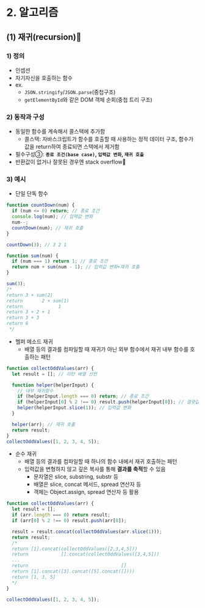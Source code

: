 # 2. 알고리즘

## (1) 재귀(recursion)💫

### 1) 정의

- 인셉션
- 자기자신을 호출하는 함수
- ex.
  - `JSON.stringify`/`JSON.parse`(중첩구조)
  - `getElementById`와 같은 DOM 객체 순회(중첩 트리 구조)

### 2) 동작과 구성

- 동일한 함수를 계속해서 콜스택에 추가함
  - 콜스택: 자바스크립트가 함수를 호출할 때 사용하는 정적 데이터 구조, 함수가 값을 return하여 종료되면 스택에서 제거함
- 필수구성③: **`종료 조건(base case)`, `입력값 변화`, `재귀 호출`**
- 반환값이 없거나 잘못된 경우엔 stack overflow🌋

### 3) 예시

- 단일 단독 함수

```ts
function countDown(num) {
  if (num <= 0) return; // 종료 조건
  console.log(num); // 입력값 변화
  num--;
  countDown(num); // 재귀 호출
}

countDown(3); // 3 2 1
```

```ts
function sum(num) {
  if (num === 1) return 1; // 종료 조건
  return num + sum(num - 1); // 입력값 변화+재귀 호출
}

sum(3);
/* 
return 3 + sum(2)
return       2 + sum(1)
return             1
return 3 + 2 + 1
return 3 + 3
return 6
 */
```

- 헬퍼 메소드 재귀
  - 배열 등의 결과를 컴파일할 때 재귀가 아닌 외부 함수에서 재귀 내부 함수를 호출하는 패턴

```ts
function collectOddValues(arr) {
  let result = []; // 리턴 배열 선언

  function helper(helperInput) {
    // 내부 재귀함수
    if (helperInput.length === 0) return; // 종료 조건
    if (helperInput[0] % 2 !== 0) result.push(helperInput[0]); // 결괏값 조작
    helper(helperInput.slice(1)); // 입력값 변화
  }

  helper(arr); // 재귀 호출
  return result;
}
collectOddValues([1, 2, 3, 4, 5]);
```

- 순수 재귀
  - 배열 등의 결과를 컴파일할 때 하나의 함수 내에서 재귀 호출하는 패턴
  - 입력값을 변형하지 않고 깊은 복사를 통해 **결과를 축적**할 수 있음
    - 문자열은 slice, substring, substr 등
    - 배열은 slice, concat 메서드, spread 연산자 등
    - 객체는 Object.assign, spread 연산자 등 활용

```ts
function collectOddValues(arr) {
  let result = [];
  if (arr.length === 0) return result;
  if (arr[0] % 2 !== 0) result.push(arr[0]);

  result = result.concat(collectOddValues(arr.slice(1)));
  return result;
  /* 
  return [1].concat(collectOddValues([2,3,4,5]))
  return            [].concat(collectOddValues([3,4,5]))
  ...
  return                                  []
  return [1].concat([3].concat([5].concat([])))
  return [1, 3, 5]
  */
}

collectOddValues([1, 2, 3, 4, 5]);
```
